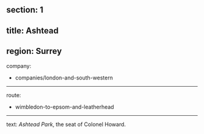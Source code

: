 section: 1
----
title: Ashtead
----
region: Surrey
----
company:
- companies/london-and-south-western
----
route:
- wimbledon-to-epsom-and-leatherhead
----
text: *Ashtead Park*, the seat of Colonel Howard.
